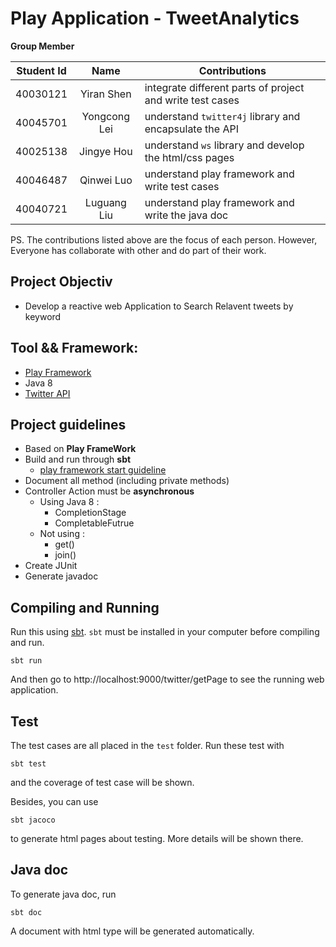 # Play Application - TweetAnalytics
**Group Member**

| Student Id | Name                     | Contributions |
| ---------- |:------------------------:| ------------- |
|40030121    | Yiran Shen               | integrate different parts of project and write test cases |
|40045701    | Yongcong Lei             | understand `twitter4j` library and encapsulate the API |
|40025138    | Jingye Hou               | understand `ws` library and develop the html/css pages       |
|40046487    | Qinwei Luo               | understand play framework and write test cases |
|40040721    |  Luguang Liu             | understand play framework and write the java doc |

PS. The contributions listed above are the focus of each person. However, Everyone has collaborate with other and do part of their work.

## Project Objectiv
- Develop a reactive web Application to Search Relavent tweets by keyword

## Tool && Framework:
- [Play Framework](https://www.playframework.com/)
- Java 8
- [Twitter API](https://developer.twitter.com)

## Project guidelines
- Based on **Play FrameWork**
- Build and run through **sbt**
  - [play framework start guideline](./sbtGuide.md)
- Document all method (including private methods)
- Controller Action must be **asynchronous**
  - Using Java 8 :
    - CompletionStage
    - CompletableFutrue
  - Not using :
    - get()
    - join()
- Create JUnit
- Generate javadoc

## Compiling and Running
Run this using [sbt](http://www.scala-sbt.org/). `sbt` must be installed in your computer before compiling and run.

```
sbt run
```

And then go to http://localhost:9000/twitter/getPage to see the running web application.


## Test
The test cases are all placed in the `test` folder. Run these test with
```
sbt test
```
and the coverage of test case will be shown.

Besides, you can use
```
sbt jacoco
```
to generate html pages about testing. More details will be shown there.

## Java doc
To generate java doc, run
```
sbt doc
```
A document with html type will be generated automatically.
